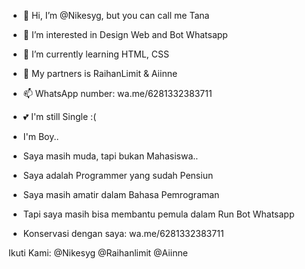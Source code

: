 - 👋 Hi, I’m @Nikesyg, but you can call me Tana
- 👀 I’m interested in Design Web and Bot Whatsapp
- 🌱 I’m currently learning HTML, CSS
- 💞️ My partners is RaihanLimit & Aiinne
- 📫 WhatsApp number: wa.me/6281332383711
- 💕 I'm still Single :(
- I'm Boy..


- Saya masih muda, tapi bukan Mahasiswa..
- Saya adalah Programmer yang sudah Pensiun
- Saya masih amatir dalam Bahasa Pemrograman
- Tapi saya masih bisa membantu pemula dalam Run Bot Whatsapp
- Konservasi dengan saya: wa.me/6281332383711


Ikuti Kami: @Nikesyg @Raihanlimit @Aiinne
<!---
Nikesyg/Nikesyg is a ✨ special ✨ repository because its `README.md` (this file) appears on your GitHub profile.
You can click the Preview link to take a look at your changes.
--->
